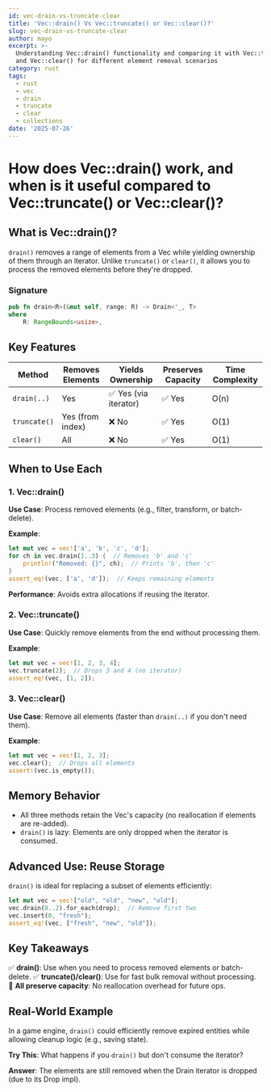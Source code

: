 ```yaml
---
id: vec-drain-vs-truncate-clear
title: 'Vec::drain() Vs Vec::truncate() or Vec::clear()?'
slug: vec-drain-vs-truncate-clear
author: mayo
excerpt: >-
  Understanding Vec::drain() functionality and comparing it with Vec::truncate()
  and Vec::clear() for different element removal scenarios
category: rust
tags:
  - rust
  - vec
  - drain
  - truncate
  - clear
  - collections
date: '2025-07-26'
---
```


# How does Vec::drain() work, and when is it useful compared to Vec::truncate() or Vec::clear()?

## What is Vec::drain()?

`drain()` removes a range of elements from a Vec while yielding ownership of them through an iterator. Unlike `truncate()` or `clear()`, it allows you to process the removed elements before they're dropped.

### Signature
```rust
pub fn drain<R>(&mut self, range: R) -> Drain<'_, T>
where
    R: RangeBounds<usize>,
```

## Key Features

| Method | Removes Elements | Yields Ownership | Preserves Capacity | Time Complexity |
|--------|------------------|------------------|-------------------|-----------------|
| `drain(..)` | Yes | ✅ Yes (via iterator) | ✅ Yes | O(n) |
| `truncate()` | Yes (from index) | ❌ No | ✅ Yes | O(1) |
| `clear()` | All | ❌ No | ✅ Yes | O(1) |

## When to Use Each

### 1. Vec::drain()

**Use Case**: Process removed elements (e.g., filter, transform, or batch-delete).

**Example**:
```rust
let mut vec = vec!['a', 'b', 'c', 'd'];
for ch in vec.drain(1..3) {  // Removes 'b' and 'c'
    println!("Removed: {}", ch);  // Prints 'b', then 'c'
}
assert_eq!(vec, ['a', 'd']);  // Keeps remaining elements
```

**Performance**: Avoids extra allocations if reusing the iterator.

### 2. Vec::truncate()

**Use Case**: Quickly remove elements from the end without processing them.

**Example**:
```rust
let mut vec = vec![1, 2, 3, 4];
vec.truncate(2);  // Drops 3 and 4 (no iterator)
assert_eq!(vec, [1, 2]);
```

### 3. Vec::clear()

**Use Case**: Remove all elements (faster than `drain(..)` if you don't need them).

**Example**:
```rust
let mut vec = vec![1, 2, 3];
vec.clear();  // Drops all elements
assert!(vec.is_empty());
```

## Memory Behavior

- All three methods retain the Vec's capacity (no reallocation if elements are re-added).
- `drain()` is lazy: Elements are only dropped when the iterator is consumed.

## Advanced Use: Reuse Storage

`drain()` is ideal for replacing a subset of elements efficiently:

```rust
let mut vec = vec!["old", "old", "new", "old"];
vec.drain(0..2).for_each(drop);  // Remove first two
vec.insert(0, "fresh");
assert_eq!(vec, ["fresh", "new", "old"]);
```

## Key Takeaways

✅ **drain()**: Use when you need to process removed elements or batch-delete.
✅ **truncate()/clear()**: Use for fast bulk removal without processing.
🚀 **All preserve capacity**: No reallocation overhead for future ops.

## Real-World Example

In a game engine, `drain()` could efficiently remove expired entities while allowing cleanup logic (e.g., saving state).

**Try This**: What happens if you `drain()` but don't consume the iterator?

**Answer**: The elements are still removed when the Drain iterator is dropped (due to its Drop impl).
